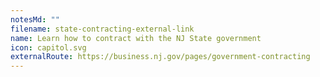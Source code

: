 ```yaml
---
notesMd: ""
filename: state-contracting-external-link
name: Learn how to contract with the NJ State government
icon: capitol.svg
externalRoute: https://business.nj.gov/pages/government-contracting
---
```

